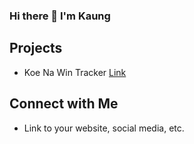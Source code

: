 ### Hi there 👋 I'm Kaung

## Projects ️

* Koe Na Win Tracker [Link](https://github.com/kmkkhant/koe-na-win-tracker)

## Connect with Me 

* Link to your website, social media, etc.
